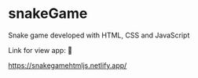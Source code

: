 # snakeGame

Snake game developed with HTML, CSS and JavaScript

Link for view app: 🔗

https://snakegamehtmljs.netlify.app/
